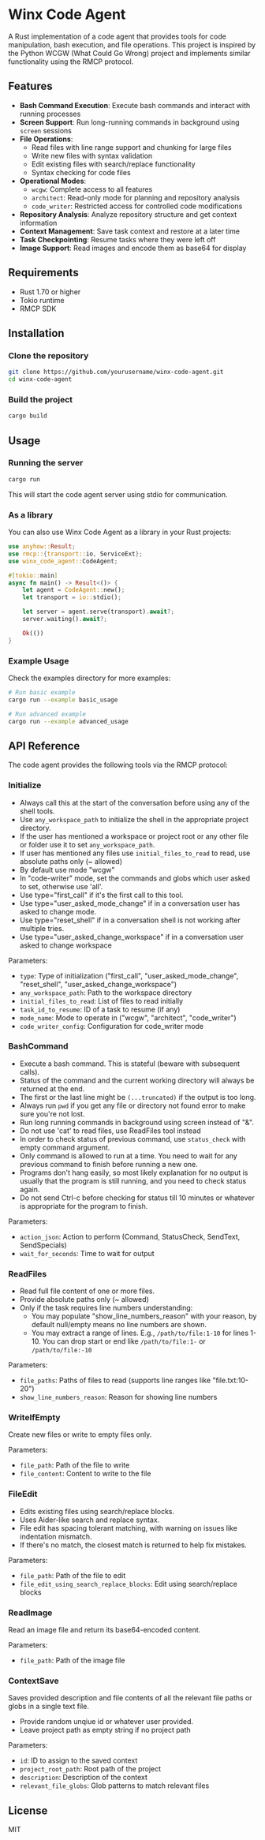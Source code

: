 # Winx Code Agent

A Rust implementation of a code agent that provides tools for code manipulation, bash execution, and file operations.
This project is inspired by the Python WCGW (What Could Go Wrong) project and implements similar functionality using the
RMCP protocol.

## Features

- **Bash Command Execution**: Execute bash commands and interact with running processes
- **Screen Support**: Run long-running commands in background using `screen` sessions
- **File Operations**:
    - Read files with line range support and chunking for large files
    - Write new files with syntax validation
    - Edit existing files with search/replace functionality
    - Syntax checking for code files
- **Operational Modes**:
    - `wcgw`: Complete access to all features
    - `architect`: Read-only mode for planning and repository analysis
    - `code_writer`: Restricted access for controlled code modifications
- **Repository Analysis**: Analyze repository structure and get context information
- **Context Management**: Save task context and restore at a later time
- **Task Checkpointing**: Resume tasks where they were left off
- **Image Support**: Read images and encode them as base64 for display

## Requirements

- Rust 1.70 or higher
- Tokio runtime
- RMCP SDK

## Installation

### Clone the repository

```bash
git clone https://github.com/yourusername/winx-code-agent.git
cd winx-code-agent
```

### Build the project

```bash
cargo build
```

## Usage

### Running the server

```bash
cargo run
```

This will start the code agent server using stdio for communication.

### As a library

You can also use Winx Code Agent as a library in your Rust projects:

```rust
use anyhow::Result;
use rmcp::{transport::io, ServiceExt};
use winx_code_agent::CodeAgent;

#[tokio::main]
async fn main() -> Result<()> {
    let agent = CodeAgent::new();
    let transport = io::stdio();

    let server = agent.serve(transport).await?;
    server.waiting().await?;

    Ok(())
}
```

### Example Usage

Check the examples directory for more examples:

```bash
# Run basic example
cargo run --example basic_usage

# Run advanced example
cargo run --example advanced_usage
```

## API Reference

The code agent provides the following tools via the RMCP protocol:

### Initialize

- Always call this at the start of the conversation before using any of the shell tools.
- Use `any_workspace_path` to initialize the shell in the appropriate project directory.
- If the user has mentioned a workspace or project root or any other file or folder use it to set `any_workspace_path`.
- If user has mentioned any files use `initial_files_to_read` to read, use absolute paths only (~ allowed)
- By default use mode "wcgw"
- In "code-writer" mode, set the commands and globs which user asked to set, otherwise use 'all'.
- Use type="first_call" if it's the first call to this tool.
- Use type="user_asked_mode_change" if in a conversation user has asked to change mode.
- Use type="reset_shell" if in a conversation shell is not working after multiple tries.
- Use type="user_asked_change_workspace" if in a conversation user asked to change workspace

Parameters:

- `type`: Type of initialization ("first_call", "user_asked_mode_change", "reset_shell", "user_asked_change_workspace")
- `any_workspace_path`: Path to the workspace directory
- `initial_files_to_read`: List of files to read initially
- `task_id_to_resume`: ID of a task to resume (if any)
- `mode_name`: Mode to operate in ("wcgw", "architect", "code_writer")
- `code_writer_config`: Configuration for code_writer mode

### BashCommand

- Execute a bash command. This is stateful (beware with subsequent calls).
- Status of the command and the current working directory will always be returned at the end.
- The first or the last line might be `(...truncated)` if the output is too long.
- Always run `pwd` if you get any file or directory not found error to make sure you're not lost.
- Run long running commands in background using screen instead of "&".
- Do not use 'cat' to read files, use ReadFiles tool instead
- In order to check status of previous command, use `status_check` with empty command argument.
- Only command is allowed to run at a time. You need to wait for any previous command to finish before running a new
  one.
- Programs don't hang easily, so most likely explanation for no output is usually that the program is still running, and
  you need to check status again.
- Do not send Ctrl-c before checking for status till 10 minutes or whatever is appropriate for the program to finish.

Parameters:

- `action_json`: Action to perform (Command, StatusCheck, SendText, SendSpecials)
- `wait_for_seconds`: Time to wait for output

### ReadFiles

- Read full file content of one or more files.
- Provide absolute paths only (~ allowed)
- Only if the task requires line numbers understanding:
    - You may populate "show_line_numbers_reason" with your reason, by default null/empty means no line numbers are
      shown.
    - You may extract a range of lines. E.g., `/path/to/file:1-10` for lines 1-10. You can drop start or end like
      `/path/to/file:1-` or `/path/to/file:-10`

Parameters:

- `file_paths`: Paths of files to read (supports line ranges like "file.txt:10-20")
- `show_line_numbers_reason`: Reason for showing line numbers

### WriteIfEmpty

Create new files or write to empty files only.

Parameters:

- `file_path`: Path of the file to write
- `file_content`: Content to write to the file

### FileEdit

- Edits existing files using search/replace blocks.
- Uses Aider-like search and replace syntax.
- File edit has spacing tolerant matching, with warning on issues like indentation mismatch.
- If there's no match, the closest match is returned to help fix mistakes.

Parameters:

- `file_path`: Path of the file to edit
- `file_edit_using_search_replace_blocks`: Edit using search/replace blocks

### ReadImage

Read an image file and return its base64-encoded content.

Parameters:

- `file_path`: Path of the image file

### ContextSave

Saves provided description and file contents of all the relevant file paths or globs in a single text file.

- Provide random unqiue id or whatever user provided.
- Leave project path as empty string if no project path

Parameters:

- `id`: ID to assign to the saved context
- `project_root_path`: Root path of the project
- `description`: Description of the context
- `relevant_file_globs`: Glob patterns to match relevant files

## License

MIT
